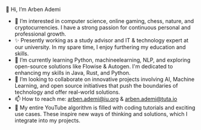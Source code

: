 👋 Hi, I’m Arben Ademi
- 👀 I’m interested in computer science, online gaming, chess, nature, and cryptocurrencies. I have a strong passion for continuous personal and professional growth.
- ✨ Presently working as a study advisor and IT & technology expert at our university. In my spare time, I enjoy furthering my education and skills.
- 🌱 I’m currently learning Python, machineelearning, NLP, and exploring open-source solutions like Flowise & Autogen. I'm dedicated to enhancing my skills in Java, Rust, and Python.
- 💞️ I’m looking to collaborate on innovative projects involving AI, Machine Learning, and open source initiatives that push the boundaries of technology and offer real-world solutions.
- 📫 How to reach me: arben.ademi@iu.org & arben.ademi@tuta.io 
- 🚀 My entire YouTube algorithm is filled with coding tutorials and exciting use cases. These inspire new ways of thinking and solutions, which I integrate into my projects.

<!---
arben-adm-IU/arben-adm-IU is a ✨ special ✨ repository because its `README.md` (this file) appears on your GitHub profile.
You can click the Preview link to take a look at your changes.
--->
